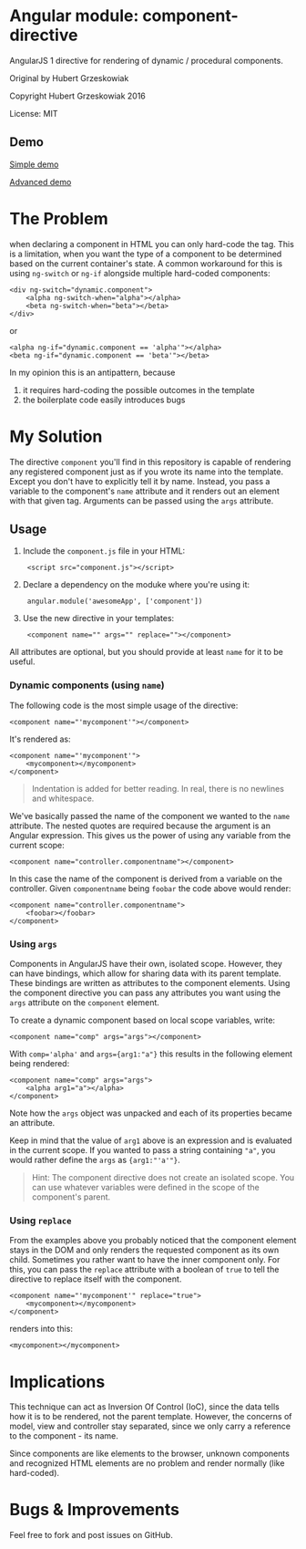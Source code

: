# Angular module: component-directive
AngularJS 1 directive for rendering of dynamic / procedural components.

Original by Hubert Grzeskowiak

Copyright Hubert Grzeskowiak 2016

License: MIT

## Demo
[Simple demo](http://plnkr.co/edit/5hGgsgzeFxmwAboeo3E9?p=preview)

[Advanced demo](http://plnkr.co/edit/uDxIUulQPx4C3s11b5cG?p=preview)

# The Problem
when declaring a component in HTML you can only hard-code the tag. This is a limitation, when you want the type of a component to be determined based on the current container's state. A common workaround for this is using `ng-switch` or `ng-if` alongside multiple hard-coded components:

    <div ng-switch="dynamic.component">
        <alpha ng-switch-when="alpha"></alpha>
        <beta ng-switch-when="beta"></beta>
    </div>

or

    <alpha ng-if="dynamic.component == 'alpha'"></alpha>
    <beta ng-if="dynamic.component == 'beta'"></beta>

In my opinion this is an antipattern, because

1. it requires hard-coding the possible outcomes in the template
2. the boilerplate code easily introduces bugs

# My Solution
The directive `component` you'll find in this repository is capable of rendering any registered component just as if you wrote its name into the template. Except you don't have to explicitly tell it by name. Instead, you pass a variable to the component's `name` attribute and it renders out an element with that given tag. Arguments can be passed using the `args` attribute.

## Usage
1. Include the `component.js` file in your HTML:
 
        <script src="component.js"></script>

2. Declare a dependency on the moduke where you're using it:

        angular.module('awesomeApp', ['component'])

3. Use the new directive in your templates:

        <component name="" args="" replace=""></component>

All attributes are optional, but you should provide at least `name` for it to be useful. 

### Dynamic components (using `name`)
The following code is the most simple usage of the directive:

    <component name="'mycomponent'"></component>
    
It's rendered as:

    <component name="'mycomponent'">
        <mycomponent></mycomponent>
    </component>
    
> Indentation is added for better reading. In real, there is no newlines and whitespace.
    
We've basically passed the name of the component we wanted to the `name` attribute. The nested quotes are required because the argument is an Angular expression. This gives us the power of using any variable from the current scope:
 
    <component name="controller.componentname"></component>

In this case the name of the component is derived from a variable on the controller. Given `componentname` being `foobar` the code above would render:

    <component name="controller.componentname">
        <foobar></foobar>
    </component>

### Using `args`
Components in AngularJS have their own, isolated scope. However, they can have bindings, which allow for sharing data with its parent template. These bindings are written as attributes to the component elements. Using the component directive you can pass any attributes you want using the `args` attribute on the `component` element.

To create a dynamic component based on local scope variables, write: 

    <component name="comp" args="args"></component>
    
With `comp='alpha'` and `args={arg1:"a"}` this results in the following element being rendered:
 
    <component name="comp" args="args">
        <alpha arg1="a"></alpha>
    </component>

Note how the `args` object was unpacked and each of its properties became an attribute.
 
Keep in mind that the value of `arg1` above is an expression and is evaluated in the current scope. If you wanted to pass a string containing `"a"`, you would rather define the `args` as `{arg1:"'a'"}`.

> Hint: The component directive does not create an isolated scope. You can use whatever variables were defined in the scope of the component's parent.

### Using `replace`
From the examples above you probably noticed that the component element stays in the DOM and only renders the requested component as its own child. Sometimes you rather want to have the inner component only. For this, you can pass the `replace` attribute with a boolean of `true` to tell the directive to replace itself with the component.

    <component name="'mycomponent'" replace="true">
        <mycomponent></mycomponent>
    </component>

renders into this:

    <mycomponent></mycomponent>

# Implications
This technique can act as Inversion Of Control (IoC), since the data tells how it is to be rendered, not the parent template. However, the concerns of model, view and controller stay separated, since we only carry a reference to the component - its name.

Since components are like elements to the browser, unknown components and recognized HTML elements are no problem and render normally (like hard-coded).

# Bugs & Improvements
Feel free to fork and post issues on GitHub.
